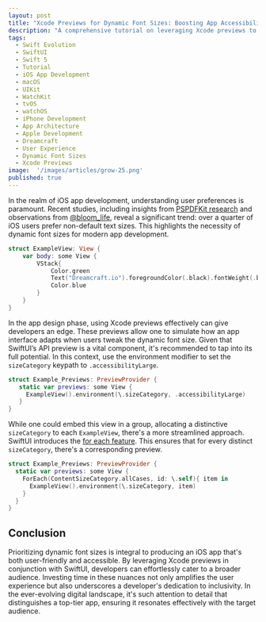 ```yaml
---
layout: post
title: "Xcode Previews for Dynamic Font Sizes: Boosting App Accessibility for 25% of iOS Users"
description: "A comprehensive tutorial on leveraging Xcode previews to optimize dynamic font sizes in iOS apps, thereby enhancing user engagement."
tags:
  - Swift Evolution
  - SwiftUI
  - Swift 5
  - Tutorial
  - iOS App Development
  - macOS
  - UIKit
  - WatchKit
  - tvOS
  - watchOS
  - iPhone Development
  - App Architecture
  - Apple Development
  - Dreamcraft
  - User Experience
  - Dynamic Font Sizes
  - Xcode Previews
image:  '/images/articles/grow-25.png'
published: true
---
```


In the realm of iOS app development, understanding user preferences is paramount. Recent studies, including insights from [PSPDFKit research](https://twitter.com/steipete/status/1052589183225815040?lang=en) and observations from [@bloom_life](https://twitter.com/Apokrupto/status/1098917839073931264), reveal a significant trend: over a quarter of iOS users prefer non-default text sizes. This highlights the necessity of dynamic font sizes for modern app development.

<!-- more -->

```swift
struct ExampleView: View {
    var body: some View {
        VStack{
            Color.green
            Text("Dreamcraft.io").foregroundColor(.black).fontWeight(.black)
            Color.blue
        }
    }
}
```

In the app design phase, using Xcode previews effectively can give developers an edge. These previews allow one to simulate how an app interface adapts when users tweak the dynamic font size. Given that SwiftUI’s API preview is a vital component, it's recommended to tap into its full potential. In this context, use the environment modifier to set the `sizeCategory` keypath to `.accessibilityLarge`.

```swift
struct Example_Previews: PreviewProvider {
   static var previews: some View {
     ExampleView().environment(\.sizeCategory, .accessibilityLarge)
   }
}
```

While one could embed this view in a group, allocating a distinctive `sizeCategory` to each `ExampleView`, there's a more streamlined approach. SwiftUI introduces the [for each feature](https://dreamcraft.io/posts/model-for-list-swiftui). This ensures that for every distinct `sizeCategory`, there's a corresponding preview.

```swift
struct Example_Previews: PreviewProvider {
  static var previews: some View {
    ForEach(ContentSizeCategory.allCases, id: \.self){ item in
      ExampleView().environment(\.sizeCategory, item)
    }
  }
}
```

## Conclusion

Prioritizing dynamic font sizes is integral to producing an iOS app that's both user-friendly and accessible. By leveraging Xcode previews in conjunction with SwiftUI, developers can effortlessly cater to a broader audience. Investing time in these nuances not only amplifies the user experience but also underscores a developer's dedication to inclusivity. In the ever-evolving digital landscape, it's such attention to detail that distinguishes a top-tier app, ensuring it resonates effectively with the target audience.
